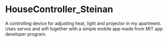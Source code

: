 # HouseController_Steinan
A controlling device for adjusting heat, light and projector in my apartment. Uses servos and wifi together with a simple mobile app made from MIT app developer program.
